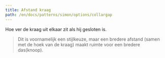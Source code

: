 ```yaml
---
title: Afstand kraag
path: /en/docs/patterns/simon/options/collargap
---
```


Hoe ver de kraag uit elkaar zit als hij gesloten is.

> Dit is voornamelijk een stijlkeuze, maar een bredere afstand (samen met de hoek van de kraag) maakt ruimte voor een bredere das(knoop).